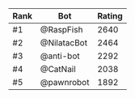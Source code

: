 Rank|Bot|Rating
---|---|---
#1|@RaspFish|2640
#2|@NilatacBot|2464
#3|@anti-bot|2292
#4|@CatNail|2038
#5|@pawnrobot|1892
